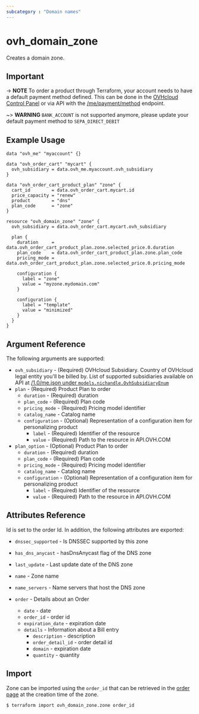 ```yaml
---
subcategory : "Domain names"
---
```


# ovh_domain_zone

Creates a domain zone.

## Important

-> __NOTE__ To order a product through Terraform, your account needs to have a default payment method defined. This can be done in the [OVHcloud Control Panel](https://www.ovh.com/manager/#/dedicated/billing/payment/method) or via API with the [/me/payment/method](https://api.ovh.com/console/#/me/payment/method~GET) endpoint.

~> __WARNING__ `BANK_ACCOUNT` is not supported anymore, please update your default payment method to `SEPA_DIRECT_DEBIT`


## Example Usage

```hcl
data "ovh_me" "myaccount" {}

data "ovh_order_cart" "mycart" {
  ovh_subsidiary = data.ovh_me.myaccount.ovh_subsidiary
}

data "ovh_order_cart_product_plan" "zone" {
  cart_id        = data.ovh_order_cart.mycart.id
  price_capacity = "renew"
  product        = "dns"
  plan_code      = "zone"
}

resource "ovh_domain_zone" "zone" {
  ovh_subsidiary = data.ovh_order_cart.mycart.ovh_subsidiary

  plan {
    duration     = data.ovh_order_cart_product_plan.zone.selected_price.0.duration
    plan_code    = data.ovh_order_cart_product_plan.zone.plan_code
    pricing_mode = data.ovh_order_cart_product_plan.zone.selected_price.0.pricing_mode

    configuration {
      label = "zone"
      value = "myzone.mydomain.com"
    }

    configuration {
      label = "template"
      value = "minimized"
    }
  }
}
```

## Argument Reference

The following arguments are supported:

* `ovh_subsidiary` - (Required) OVHcloud Subsidiary. Country of OVHcloud legal entity you'll be billed by. List of supported subsidiaries available on API at [/1.0/me.json under `models.nichandle.OvhSubsidiaryEnum`](https://eu.api.ovh.com/1.0/me.json)
* `plan` - (Required) Product Plan to order
  * `duration` - (Required) duration
  * `plan_code` - (Required) Plan code
  * `pricing_mode` - (Required) Pricing model identifier
  * `catalog_name` - Catalog name
  * `configuration` - (Optional) Representation of a configuration item for personalizing product
    * `label` - (Required) Identifier of the resource
    * `value` - (Required) Path to the resource in API.OVH.COM
* `plan_option` - (Optional) Product Plan to order
  * `duration` - (Required) duration
  * `plan_code` - (Required) Plan code
  * `pricing_mode` - (Required) Pricing model identifier
  * `catalog_name` - Catalog name
  * `configuration` - (Optional) Representation of a configuration item for personalizing product
    * `label` - (Required) Identifier of the resource
    * `value` - (Required) Path to the resource in API.OVH.COM


## Attributes Reference

Id is set to the order Id. In addition, the following attributes are exported:

* `dnssec_supported` - Is DNSSEC supported by this zone
* `has_dns_anycast` - hasDnsAnycast flag of the DNS zone
* `last_update` - Last update date of the DNS zone
* `name` - Zone name
* `name_servers` - Name servers that host the DNS zone

* `order` - Details about an Order
  * `date` - date
  * `order_id` - order id
  * `expiration_date` - expiration date
  * `details` - Information about a Bill entry
    * `description` - description
    * `order_detail_id` - order detail id
    * `domain` - expiration date
    * `quantity` - quantity

## Import
Zone can be imported using the `order_id` that can be retrieved in the [order page](https://www.ovh.com/manager/#/dedicated/billing/orders/orders) at the creation time of the zone. 
```bash
$ terraform import ovh_domain_zone.zone order_id
```